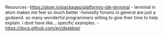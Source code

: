 Resources
-https://atom.io/packages/platformio-ide-terminal - terminal in atom makes me
feel so much better
-honestly forums in general are just a godsend. so many wonderful programmers
willing to give their time to help explain. i dont have like... specific
examples.
-https://docs.github.com/en/desktop/
